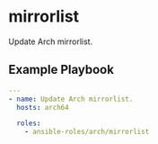 # mirrorlist

Update Arch mirrorlist.

## Example Playbook

```yaml
---
- name: Update Arch mirrorlist.
  hosts: arch64

  roles:
    - ansible-roles/arch/mirrorlist
```
